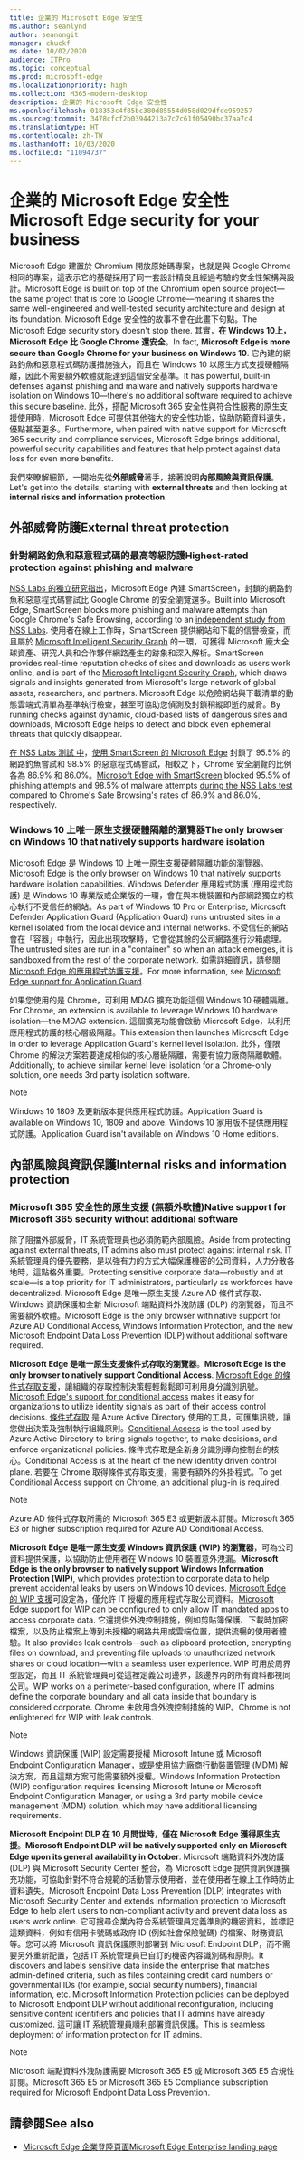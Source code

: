 ```yaml
---
title: 企業的 Microsoft Edge 安全性
ms.author: seanlynd
author: seanongit
manager: chuckf
ms.date: 10/02/2020
audience: ITPro
ms.topic: conceptual
ms.prod: microsoft-edge
ms.localizationpriority: high
ms.collection: M365-modern-desktop
description: 企業的 Microsoft Edge 安全性
ms.openlocfilehash: 018353c4f85bc380d85554d058d029dfde959257
ms.sourcegitcommit: 3478cfcf2b03944213a7c7c61f05490bc37aa7c4
ms.translationtype: HT
ms.contentlocale: zh-TW
ms.lasthandoff: 10/03/2020
ms.locfileid: "11094737"
---
```

# <span data-ttu-id="ca3ab-103">企業的 Microsoft Edge 安全性</span><span class="sxs-lookup"><span data-stu-id="ca3ab-103">Microsoft Edge security for your business</span></span>

<span data-ttu-id="ca3ab-104">Microsoft Edge 建置於 Chromium 開放原始碼專案，也就是與 Google Chrome 相同的專案，這表示它的基礎採用了同一套設計精良且經過考驗的安全性架構與設計。</span><span class="sxs-lookup"><span data-stu-id="ca3ab-104">Microsoft Edge is built on top of the Chromium open source project—the same project that is core to Google Chrome—meaning it shares the same well-engineered and well-tested security architecture and design at its foundation.</span></span> <span data-ttu-id="ca3ab-105">Microsoft Edge 安全性的故事不會在此畫下句點。</span><span class="sxs-lookup"><span data-stu-id="ca3ab-105">The Microsoft Edge security story doesn't stop there.</span></span> <span data-ttu-id="ca3ab-106">其實，**在 Windows 10上，Microsoft Edge 比 Google Chrome 還安全**。</span><span class="sxs-lookup"><span data-stu-id="ca3ab-106">In fact, **Microsoft Edge is more secure than Google Chrome for your business on Windows 10**.</span></span> <span data-ttu-id="ca3ab-107">它內建的網路釣魚和惡意程式碼防護措施強大，而且在 Windows 10 以原生方式支援硬體隔離，因此不需要額外軟體就能達到這個安全基準。</span><span class="sxs-lookup"><span data-stu-id="ca3ab-107">It has powerful, built-in defenses against phishing and malware and natively supports hardware isolation on Windows 10—there's no additional software required to achieve this secure baseline.</span></span> <span data-ttu-id="ca3ab-108">此外，搭配 Microsoft 365 安全性與符合性服務的原生支援使用時，Microsoft Edge 可提供其他強大的安全性功能，協助防範資料遺失，優點甚至更多。</span><span class="sxs-lookup"><span data-stu-id="ca3ab-108">Furthermore, when paired with native support for Microsoft 365 security and compliance services, Microsoft Edge brings additional, powerful security capabilities and features that help protect against data loss for even more benefits.</span></span>

<span data-ttu-id="ca3ab-109">我們來瞭解細節，一開始先從**外部威脅**著手，接著說明**內部風險與資訊保護**。</span><span class="sxs-lookup"><span data-stu-id="ca3ab-109">Let's get into the details, starting with **external threats** and then looking at **internal risks and information protection**.</span></span>

## <span data-ttu-id="ca3ab-110">外部威脅防護</span><span class="sxs-lookup"><span data-stu-id="ca3ab-110">External threat protection</span></span>

### <span data-ttu-id="ca3ab-111">針對網路釣魚和惡意程式碼的最高等級防護</span><span class="sxs-lookup"><span data-stu-id="ca3ab-111">Highest-rated protection against phishing and malware</span></span>

<span data-ttu-id="ca3ab-112">[NSS Labs 的獨立研究指出](https://www.nsslabs.com/tested-technologies/web-browser-security-wbs/)，Microsoft Edge 內建 SmartScreen，封鎖的網路釣魚和惡意程式碼嘗試比 Google Chrome 的安全瀏覽還多。</span><span class="sxs-lookup"><span data-stu-id="ca3ab-112">Built into Microsoft Edge, SmartScreen blocks more phishing and malware attempts than Google Chrome's Safe Browsing, according to an [independent study from NSS Labs](https://www.nsslabs.com/tested-technologies/web-browser-security-wbs/).</span></span> <span data-ttu-id="ca3ab-113">使用者在線上工作時，SmartScreen 提供網站和下載的信譽檢查，而且屬於 [Microsoft Intelligent Security Graph](https://www.microsoft.com/microsoft-365/windows/intelligent-security) 的一環，可獲得 Microsoft 龐大全球資產、研究人員和合作夥伴網路產生的跡象和深入解析。</span><span class="sxs-lookup"><span data-stu-id="ca3ab-113">SmartScreen provides real-time reputation checks of sites and downloads as users work online, and is part of the [Microsoft Intelligent Security Graph](https://www.microsoft.com/microsoft-365/windows/intelligent-security), which draws signals and insights generated from Microsoft's large network of global assets, researchers, and partners.</span></span> <span data-ttu-id="ca3ab-114">Microsoft Edge 以危險網站與下載清單的動態雲端式清單為基準執行檢查，甚至可協助您偵測及封鎖稍縱即逝的威脅。</span><span class="sxs-lookup"><span data-stu-id="ca3ab-114">By running checks against dynamic, cloud-based lists of dangerous sites and downloads, Microsoft Edge helps to detect and block even ephemeral threats that quickly disappear.</span></span>  

<span data-ttu-id="ca3ab-115">[在 NSS Labs 測試 中](https://www.nsslabs.com/tested-technologies/web-browser-security-wbs/)，[使用 SmartScreen 的 Microsoft Edge](https://docs.microsoft.com//DeployEdge/microsoft-edge-security-smartscreen) 封鎖了 95.5% 的網路釣魚嘗試和 98.5% 的惡意程式碼嘗試，相較之下，Chrome 安全瀏覽的比例各為 86.9% 和 86.0%。</span><span class="sxs-lookup"><span data-stu-id="ca3ab-115">[Microsoft Edge with SmartScreen](https://docs.microsoft.com//DeployEdge/microsoft-edge-security-smartscreen) blocked 95.5% of phishing attempts and 98.5% of malware attempts [during the NSS Labs test](https://www.nsslabs.com/tested-technologies/web-browser-security-wbs/) compared to Chrome's Safe Browsing's rates of 86.9% and 86.0%, respectively.</span></span>

### <span data-ttu-id="ca3ab-116">Windows 10 上唯一原生支援硬體隔離的瀏覽器</span><span class="sxs-lookup"><span data-stu-id="ca3ab-116">The only browser on Windows 10 that natively supports hardware isolation</span></span>

<span data-ttu-id="ca3ab-117">Microsoft Edge 是 Windows 10 上唯一原生支援硬體隔離功能的瀏覽器。</span><span class="sxs-lookup"><span data-stu-id="ca3ab-117">Microsoft Edge is the only browser on Windows 10 that natively supports hardware isolation capabilities.</span></span> <span data-ttu-id="ca3ab-118">Windows Defender 應用程式防護 (應用程式防護) 是 Windows 10 專業版或企業版的一環，會在與本機裝置和內部網路獨立的核心執行不受信任的網站。</span><span class="sxs-lookup"><span data-stu-id="ca3ab-118">As part of Windows 10 Pro or Enterprise, Microsoft Defender Application Guard (Application Guard) runs untrusted sites in a kernel isolated from the local device and internal networks.</span></span> <span data-ttu-id="ca3ab-119">不受信任的網站會在「容器」中執行，因此出現攻擊時，它會從其餘的公司網路進行沙箱處理。</span><span class="sxs-lookup"><span data-stu-id="ca3ab-119">The untrusted sites are run in a "container" so when an attack emerges, it is sandboxed from the rest of the corporate network.</span></span> <span data-ttu-id="ca3ab-120">如需詳細資訊，請參閱 [Microsoft Edge 的應用程式防護支援](https://docs.microsoft.com/DeployEdge/microsoft-edge-security-windows-defender-application-guard)。</span><span class="sxs-lookup"><span data-stu-id="ca3ab-120">For more information, see [Microsoft Edge support for Application Guard](https://docs.microsoft.com/DeployEdge/microsoft-edge-security-windows-defender-application-guard).</span></span>

<span data-ttu-id="ca3ab-121">如果您使用的是 Chrome，可利用 MDAG 擴充功能這個 Windows 10 硬體隔離。</span><span class="sxs-lookup"><span data-stu-id="ca3ab-121">For Chrome, an extension is available to leverage Windows 10 hardware isolation—the MDAG extension.</span></span> <span data-ttu-id="ca3ab-122">這個擴充功能會啟動 Microsoft Edge，以利用應用程式防護的核心層級隔離。</span><span class="sxs-lookup"><span data-stu-id="ca3ab-122">This extension then launches Microsoft Edge in order to leverage Application Guard's kernel level isolation.</span></span> <span data-ttu-id="ca3ab-123">此外，僅限 Chrome 的解決方案若要達成相似的核心層級隔離，需要有協力廠商隔離軟體。</span><span class="sxs-lookup"><span data-stu-id="ca3ab-123">Additionally, to achieve similar kernel level isolation for a Chrome-only solution, one needs 3rd party isolation software.</span></span>

> [!NOTE]
> <span data-ttu-id="ca3ab-124">Windows 10 1809 及更新版本提供應用程式防護。</span><span class="sxs-lookup"><span data-stu-id="ca3ab-124">Application Guard is available on Windows 10, 1809 and above.</span></span> <span data-ttu-id="ca3ab-125">Windows 10 家用版不提供應用程式防護。</span><span class="sxs-lookup"><span data-stu-id="ca3ab-125">Application Guard isn't available on Windows 10 Home editions.</span></span>

## <span data-ttu-id="ca3ab-126">內部風險與資訊保護</span><span class="sxs-lookup"><span data-stu-id="ca3ab-126">Internal risks and information protection</span></span>

### <span data-ttu-id="ca3ab-127">Microsoft 365 安全性的原生支援 (無額外軟體)</span><span class="sxs-lookup"><span data-stu-id="ca3ab-127">Native support for Microsoft 365 security without additional software</span></span>

<span data-ttu-id="ca3ab-128">除了阻擋外部威脅，IT 系統管理員也必須防範內部風險。</span><span class="sxs-lookup"><span data-stu-id="ca3ab-128">Aside from protecting against external threats, IT admins also must protect against internal risk.</span></span> <span data-ttu-id="ca3ab-129">IT 系統管理員的優先要務，是以強有力的方式大幅保護機密的公司資料，人力分散各地時，這點格外重要。</span><span class="sxs-lookup"><span data-stu-id="ca3ab-129">Protecting sensitive corporate data—robustly and at scale—is a top priority for IT administrators, particularly as workforces have decentralized.</span></span> <span data-ttu-id="ca3ab-130">Microsoft Edge 是唯一原生支援 Azure AD 條件式存取、Windows 資訊保護和全新 Microsoft 端點資料外洩防護 (DLP) 的瀏覽器，而且不需要額外軟體。</span><span class="sxs-lookup"><span data-stu-id="ca3ab-130">Microsoft Edge is the only browser with native support for Azure AD Conditional Access, Windows Information Protection, and the new Microsoft Endpoint Data Loss Prevention (DLP) without additional software required.</span></span>

<span data-ttu-id="ca3ab-131">**Microsoft Edge 是唯一原生支援條件式存取的瀏覽器**。</span><span class="sxs-lookup"><span data-stu-id="ca3ab-131">**Microsoft Edge is the only browser to natively support Conditional Access**.</span></span> <span data-ttu-id="ca3ab-132">[Microsoft Edge 的條件式存取支援](ms-edge-security-conditional-access.md)，讓組織的存取控制決策輕輕鬆鬆即可利用身分識別訊號。</span><span class="sxs-lookup"><span data-stu-id="ca3ab-132">[Microsoft Edge's support for conditional access](ms-edge-security-conditional-access.md) makes it easy for organizations to utilize identity signals as part of their access control decisions.</span></span> <span data-ttu-id="ca3ab-133">[條件式存取](https://docs.microsoft.com/azure/active-directory/conditional-access/overview) 是 Azure Active Directory 使用的工具，可匯集訊號，讓您做出決策及強制執行組織原則。</span><span class="sxs-lookup"><span data-stu-id="ca3ab-133">[Conditional Access](https://docs.microsoft.com/azure/active-directory/conditional-access/overview) is the tool used by Azure Active Directory to bring signals together, to make decisions, and enforce organizational policies.</span></span> <span data-ttu-id="ca3ab-134">條件式存取是全新身分識別導向控制台的核心。</span><span class="sxs-lookup"><span data-stu-id="ca3ab-134">Conditional Access is at the heart of the new identity driven control plane.</span></span> <span data-ttu-id="ca3ab-135">若要在 Chrome 取得條件式存取支援，需要有額外的外掛程式。</span><span class="sxs-lookup"><span data-stu-id="ca3ab-135">To get Conditional Access support on Chrome, an additional plug-in is required.</span></span>

> [!NOTE]
> <span data-ttu-id="ca3ab-136">Azure AD 條件式存取所需的 Microsoft 365 E3 或更新版本訂閱。</span><span class="sxs-lookup"><span data-stu-id="ca3ab-136">Microsoft 365 E3 or higher subscription required for Azure AD Conditional Access.</span></span>

<span data-ttu-id="ca3ab-137">**Microsoft Edge 是唯一原生支援 Windows 資訊保護 (WIP) 的瀏覽器**，可為公司資料提供保護，以協助防止使用者在 Windows 10 裝置意外洩漏。</span><span class="sxs-lookup"><span data-stu-id="ca3ab-137">**Microsoft Edge is the only browser to natively support Windows Information Protection (WIP)**, which provides protection to corporate data to help prevent accidental leaks by users on Windows 10 devices.</span></span> <span data-ttu-id="ca3ab-138">[Microsoft Edge 的 WIP 支援](https://docs.microsoft.com/DeployEdge/microsoft-edge-security-windows-information-protection)可設定為，僅允許 IT 授權的應用程式存取公司資料。</span><span class="sxs-lookup"><span data-stu-id="ca3ab-138">[Microsoft Edge support for WIP](https://docs.microsoft.com/DeployEdge/microsoft-edge-security-windows-information-protection) can be configured to only allow IT mandated apps to access corporate data.</span></span> <span data-ttu-id="ca3ab-139">它還提供外洩控制措施，例如剪貼簿保護、下載時加密檔案，以及防止檔案上傳到未授權的網路共用或雲端位置，提供流暢的使用者體驗。</span><span class="sxs-lookup"><span data-stu-id="ca3ab-139">It also provides leak controls—such as clipboard protection, encrypting files on download, and preventing file uploads to unauthorized network shares or cloud location—with a seamless user experience.</span></span> <span data-ttu-id="ca3ab-140">WIP 可用於周界型設定，而且 IT 系統管理員可從這裡定義公司邊界，該邊界內的所有資料都視同公司。</span><span class="sxs-lookup"><span data-stu-id="ca3ab-140">WIP works on a perimeter-based configuration, where IT admins define the corporate boundary and all data inside that boundary is considered corporate.</span></span> <span data-ttu-id="ca3ab-141">Chrome 未啟用含外洩控制措施的 WIP。</span><span class="sxs-lookup"><span data-stu-id="ca3ab-141">Chrome is not enlightened for WIP with leak controls.</span></span>

> [!NOTE]
> <span data-ttu-id="ca3ab-142">Windows 資訊保護 (WIP) 設定需要授權 Microsoft Intune 或 Microsoft Endpoint Configuration Manager，或是使用協力廠商行動裝置管理 (MDM) 解決方案，而且這類方案可能需要額外授權。</span><span class="sxs-lookup"><span data-stu-id="ca3ab-142">Windows Information Protection (WIP) configuration requires licensing Microsoft Intune or Microsoft Endpoint Configuration Manager, or using a 3rd party mobile device management (MDM) solution, which may have additional licensing requirements.</span></span>

<span data-ttu-id="ca3ab-143">**Microsoft Endpoint DLP 在 10 月問世時，僅在 Microsoft Edge 獲得原生支援**。</span><span class="sxs-lookup"><span data-stu-id="ca3ab-143">**Microsoft Endpoint DLP will be natively supported only on Microsoft Edge upon its general availability in October**.</span></span> <span data-ttu-id="ca3ab-144">Microsoft 端點資料外洩防護 (DLP) 與 Microsoft Security Center 整合，為 Microsoft Edge 提供資訊保護擴充功能，可協助針對不符合規範的活動警示使用者，並在使用者在線上工作時防止資料遺失。</span><span class="sxs-lookup"><span data-stu-id="ca3ab-144">Microsoft Endpoint Data Loss Prevention (DLP) integrates with Microsoft Security Center and extends information protection to Microsoft Edge to help alert users to non-compliant activity and prevent data loss as users work online.</span></span> <span data-ttu-id="ca3ab-145">它可搜尋企業內符合系統管理員定義準則的機密資料，並標記這類資料，例如有信用卡號碼或政府 ID (例如社會保險號碼) 的檔案、財務資訊等。您可以將 Microsoft 資訊保護原則部署到 Microsoft Endpoint DLP，而不需要另外重新配置，包括 IT 系統管理員已自訂的機密內容識別碼和原則。</span><span class="sxs-lookup"><span data-stu-id="ca3ab-145">It discovers and labels sensitive data inside the enterprise that matches admin-defined criteria, such as files containing credit card numbers or governmental IDs (for example, social security numbers), financial information, etc. Microsoft Information Protection policies can be deployed to Microsoft Endpoint DLP without additional reconfiguration, including sensitive content identifiers and policies that IT admins have already customized.</span></span> <span data-ttu-id="ca3ab-146">這可讓 IT 系統管理員順利部署資訊保護。</span><span class="sxs-lookup"><span data-stu-id="ca3ab-146">This is seamless deployment of information protection for IT admins.</span></span>

> [!NOTE]
> <span data-ttu-id="ca3ab-147">Microsoft 端點資料外洩防護需要 Microsoft 365 E5 或 Microsoft 365 E5 合規性訂閱。</span><span class="sxs-lookup"><span data-stu-id="ca3ab-147">Microsoft 365 E5 or Microsoft 365 E5 Compliance subscription required for Microsoft Endpoint Data Loss Prevention.</span></span>

## <span data-ttu-id="ca3ab-148">請參閱</span><span class="sxs-lookup"><span data-stu-id="ca3ab-148">See also</span></span>

- [<span data-ttu-id="ca3ab-149">Microsoft Edge 企業登陸頁面</span><span class="sxs-lookup"><span data-stu-id="ca3ab-149">Microsoft Edge Enterprise landing page</span></span>](https://aka.ms/EdgeEnterprise)

